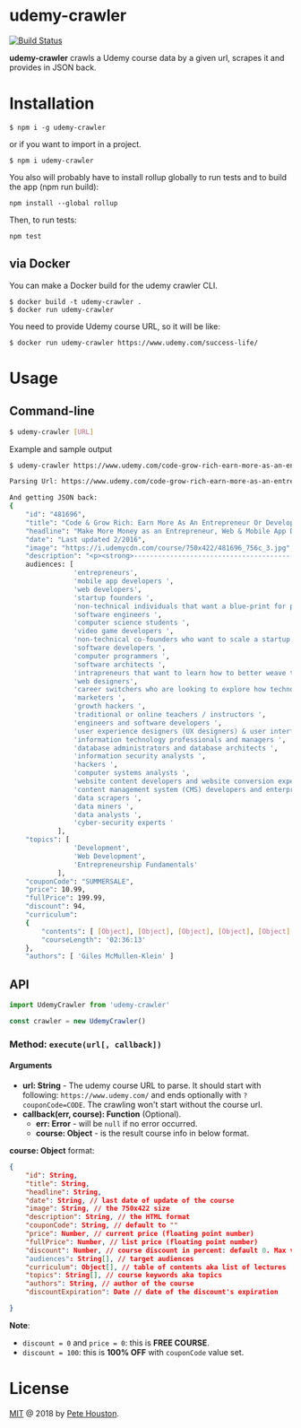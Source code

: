 # udemy-crawler

[![Build Status](https://travis-ci.org/petehouston/udemy-crawler.svg?branch=master)](https://travis-ci.org/petehouston/udemy-crawler)

**udemy-crawler** crawls a Udemy course data by a given url, scrapes it and provides in JSON back.

# Installation

```
$ npm i -g udemy-crawler
```

or if you want to import in a project.

```
$ npm i udemy-crawler
```

You also will probably have to install rollup globally to run tests and to build the app (npm run build):

```
npm install --global rollup
```

Then, to run tests:

```
npm test
```

## via Docker

You can make a Docker build for the udemy crawler CLI.

```
$ docker build -t udemy-crawler .
$ docker run udemy-crawler
```

You need to provide Udemy course URL, so it will be like:

```
$ docker run udemy-crawler https://www.udemy.com/success-life/
```

# Usage

## Command-line

```bash
$ udemy-crawler [URL]
```

Example and sample output

```bash
$ udemy-crawler https://www.udemy.com/code-grow-rich-earn-more-as-an-entrepreneur-or-developer/

Parsing Url: https://www.udemy.com/code-grow-rich-earn-more-as-an-entrepreneur-or-developer/

And getting JSON back:
{
    "id": "481696",
    "title": "Code & Grow Rich: Earn More As An Entrepreneur Or Developer",
    "headline": "Make More Money as an Entrepreneur, Web & Mobile App Developer, Software Engineer, Startup Junkie, or Programmer",
    "date": "Last updated 2/2016",
    "image": "https://i.udemycdn.com/course/750x422/481696_756c_3.jpg",
    "description": "<p><strong>----------------------------------------------------------------------------------------------------------------<br><em><br>*Feb 16th 2016*</em></strong></p><ul><li><strong>Over 3100 student enrollments within the first four days of course launch!</strong></li><li><strong>Now with over 57 hours of video content and 500+ pages of curated resources!</strong></li><li><strong>11 discrete income producing trajectories!</strong></li><li><strong>Over 100 real-world mock interactions (phone calls and email templates)!  </strong></li></ul><p><strong><br>Code &amp; Grow Rich is a comprehensive course that empowers both non-technical entrepreneurs and software developers with the skills to succeed in today\'s techno-centric business world. </strong><strong>-----------------------------------------------------------------------------------------------------------------</strong></p> (...)",
    audiences: [
                'entrepreneurs',
                'mobile app developers ',
                'web developers',
                'startup founders ',
                'non-technical individuals that want a blue-print for profiting through technology',
                'software engineers ',
                'computer science students ',
                'video game developers ',
                'non-technical co-founders who want to scale a startup',
                'software developers ',
                'computer programmers ',
                'software architects ',
                'intrapreneurs that want to learn how to better weave technology into their current role ',
                'web designers',
                'career switchers who are looking to explore how technology and entrepreneurship can be used to replace their 9-5 jobs',
                'marketers ',
                'growth hackers ',
                'traditional or online teachers / instructors ',
                'engineers and software developers ',
                'user experience designers (UX designers) & user interface designers (UI designers) ',
                'information technology professionals and managers ',
                'database administrators and database architects ',
                'information security analysts ',
                'hackers ',
                'computer systems analysts ',
                'website content developers and website conversion experts ',
                'content management system (CMS) developers and enterprise resource planning (ERP) experts  ',
                'data scrapers ',
                'data miners ',
                'data analysts ',
                'cyber-security experts '
            ],
    "topics": [
                'Development',
                'Web Development',
                'Entrepreneurship Fundamentals'
            ],
    "couponCode": "SUMMERSALE",
    "price": 10.99,
    "fullPrice": 199.99,
    "discount": 94,
    "curriculum":
    {
        "contents": [ [Object], [Object], [Object], [Object], [Object] ],
        "courseLength": '02:36:13'
    },
    "authors": [ 'Giles McMullen-Klein' ]
```

## API

```js
import UdemyCrawler from 'udemy-crawler'

const crawler = new UdemyCrawler()
```

### Method: `execute(url[, callback])`

#### Arguments

- **url: String** - The udemy course URL to parse. It should start with following: `https://www.udemy.com/` and ends optionally with `?couponCode=CODE`. The crawling won't start without the course url.
- **callback(err, course): Function** (Optional).
  - **err: Error** - will be `null` if no error occurred.
  - **course: Object** - is the result course info in below format.

**course: Object** format:

```json
{
    "id": String,
    "title": String,
    "headline": String,
    "date": String, // last date of update of the course
    "image": String, // the 750x422 size
    "description": String, // the HTML format
    "couponCode": String, // default to ""
    "price": Number, // current price (floating point number)
    "fullPrice": Number, // list price (floating point number)
    "discount": Number, // course discount in percent: default 0. Max value is 100.
    "audiences": String[], // target audiences
    "curriculum": Object[], // table of contents aka list of lectures
    "topics": String[], // course keywords aka topics
    "authors": String, // author of the course
    "discountExpiration": Date // date of the discount's expiration

}
```

**Note**:

- `discount = 0` and `price = 0`: this is **FREE COURSE**.
- `discount = 100`: this is **100% OFF** with `couponCode` value set.

# License

[MIT](LICENSE.md) @ 2018 by [Pete Houston](https://petehouston.com).
